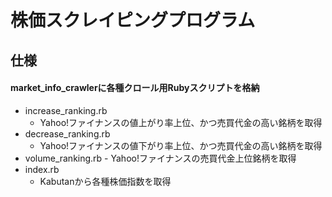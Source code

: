 # 株価スクレイピングプログラム

## 仕様

#### market_info_crawlerに各種クロール用Rubyスクリプトを格納
  - increase_ranking.rb
    - Yahoo!ファイナンスの値上がり率上位、かつ売買代金の高い銘柄を取得
  - decrease_ranking.rb
    - Yahoo!ファイナンスの値下がり率上位、かつ売買代金の高い銘柄を取得
   - volume_ranking.rb
    - Yahoo!ファイナンスの売買代金上位銘柄を取得
   - index.rb
     -  Kabutanから各種株価指数を取得


